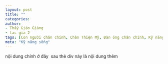 ```yaml
---
layout: post
title: ""
categories:
author:
- Thầy Giáo Giảng
- tac gia 2
tags: [Con người chân chính, Chân Thiện Mỹ, Đàn ông chân chính, Kỹ năng sống, trung tâm của chính mình]
meta: "Kỹ năng sống"
---
```

nội dung chính ở đây
<img src="" /><!--excerpt.s-->
sau thẻ div này là nội dung thêm
<div class="post-copyright"><div class="content"></div></div>